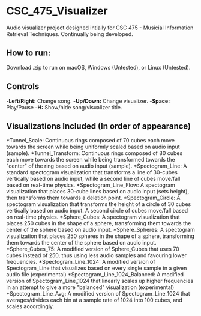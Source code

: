 # CSC_475_Visualizer
Audio visualizer project designed intially for CSC 475 - Musicial Information Retrieval Techniques. Continually being developed. <br />

## How to run:
Download .zip to run on macOS, Windows (Untested), or Linux (Untested).


## Controls
-**Left/Right:** Change song.
-**Up/Down:** Change visualizer.
-**Space:** Play/Pause
-**H:** Show/hide song/visualizer title.
<br />

## Visualizations Included (In order of appearance) 
*Tunnel_Scale: Continuous rings composed of 70 cubes each move towards the screen while being uniformly scaled based on audio input (sample). 
*Tunnel_Transform: Continuous rings composed of 80 cubes each move towards the screen while being transformed towards the "center" of the ring based on audio input (sample). 
*Spectogram_Line: A standard spectogram visualization that transforms a line of 30-cubes vertically based on audio input, while a second line of cubes move/fall based on real-time physics.
*Spectogram_Line_Flow: A spectogram visualization that places 30-cube lines based on audio input (sets height), then transforms them towards a deletion point.
*Spectogram_Circle: A spectogram visualization that transforms the height of a circle of 30 cubes vertically based on audio input. A second circle of cubes move/fall based on real-time physics.
*Sphere_Cubes: A spectogram visualization that places 250 cubes in the shape of a sphere, transforming them towards the center of the sphere based on audio input.
*Sphere_Spheres: A spectogram visualization that places 250 spheres in the shape of a sphere, transforming them towards the center of the sphere based on audio input.
*Sphere_Cubes_75: A modified version of Sphere_Cubes that uses 70 cubes instead of 250, thus using less audio samples and favouring lower frequencies.
*Spectogram_Line_1024: A modified version of Spectogram_Line that visualizes based on every single sample in a given audio file (experimental)
*Spectogram_Line_1024_Balanced: A modified version of Spectogram_Line_1024 that linearly scales up higher frequencies in an attempt to give a more "balanced" visualization (experimental)
*Spectogram_Line_Avg: A modified version of Spectogram_Line_1024 that averages/divides each bin at a sample rate of 1024 into 100 cubes, and scales accordingly.
